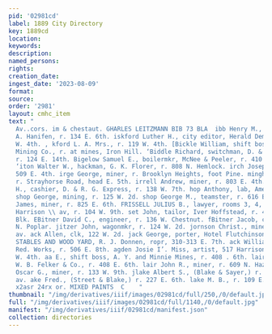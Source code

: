 ```yaml
---
pid: '02981cd'
label: 1889 City Directory
key: 1889cd
location: 
keywords: 
description: 
named_persons: 
rights: 
creation_date: 
ingest_date: '2023-08-09'
format: 
source: 
order: '2981'
layout: cmhc_item
text: "                                                                                         Pisiter
  Av..cors. im & chestaut. GHARLES LEITZMANN BIB 73 BLA  ibb Henry M., barkpr, E.
  A. Hanifen, r. 134 E. 6th. iskford Luther H., city editor, Herald Democrat, r. 119
  W. 4th. , kford L. A. Mrs., r. 119 W. 4th. [Bickle William, shift boss, Iron Silver
  Mining Co., r. at mines, Iron Hill. ‘Biddle Richard, switchman, D. & R. G. R. R.,
  r. 124 E. 14th. Bigelow Samuel E., boilermkr, McNee & Peeler, r. 410 N. Spruce.
  ‘iton Walter W., hackman, G. K. Florer, r. 808 N. Hemlock. irch Joseph, miner, r.
  509 E. 4th. irge George, miner, r. Brooklyn Heights, foot Pine. mingham Kate Mrs.,
  r. Strayhorse Road, head E. 5th. irrell Andrew, miner, r. 803 E. 4th. bee Lucien
  H., cashier, D. & R. G. Express, r. 138 W. 7th. hop Anthony, lab, American Smelter.
  shop George, mining, r. 125 W. 2d. shop George M., teamster, r. 616 E. 11th. hop
  James, miner, r. 825 E. 6th. FRISSELL JULIUS B., lawyer, rooms 3, 4, 5 and 6, 431
  Harrison \\ av, r. 104 W. 9th. set John, tailor, Iver Hoffstead, r. 42 Clarendon
  Blk. EBitner David C., engineer, r. 136 W. Chestnut. fBitner Jacob, cook, r. 1017
  N. Poplar. jitzer John, wagonmkr, r. 124 W. 2d. jornson Christ., miner, r. 124 Harrison
  av. ack Allen, clk, 122 W. 2d. jack George, porter, Hotel Flutchinson. ACK HAWE
  STABLES AND WOOD YARD, R. J. Donnen, ropr, 310-313 E. 7th. ack William, lab, Harrison
  Red. Works, r. 506 E. 8th. agden Josie I’. Miss, artist, 517 Harrison av, r. 426
  W. 4th. aa E., shift boss, A. Y. and Minnie Mines, r. 408 . 6th. lair Arthur, clk,
  W. B. Felker & Co., r. 408 E. 6th. lair John R., miner, r. 609 N. Hazel. laisdell
  Oscar G., miner, r. 133 W. 9th. jlake Albert S., (Blake & Sayer,) r. 6, 501 Harrison
  av. ake Fred., (Street & Blake,) r. 227 E. 6th. lake M. B., r. 109 E. 7th.  QUINN,
  x2asr 24rx or. MIXED PAINTS  C    "
thumbnail: "/img/derivatives/iiif/images/02981cd/full/250,/0/default.jpg"
full: "/img/derivatives/iiif/images/02981cd/full/1140,/0/default.jpg"
manifest: "/img/derivatives/iiif/02981cd/manifest.json"
collection: directories
---
```

